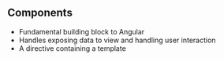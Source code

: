 ## Components

- Fundamental building block to Angular
- Handles exposing data to view and handling user interaction
- A directive containing a template
